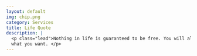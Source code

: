 ```yaml
---
layout: default
img: chip.png
category: Services
title: Life Quote
description: |
  <p class="lead">Nothing in life is guaranteed to be free. You will always have to fight for
  what you want. </p>
---
```

